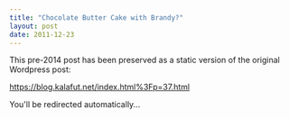 ```yaml
---
title: "Chocolate Butter Cake with Brandy?"
layout: post
date: 2011-12-23
---
```


This pre-2014 post has been preserved as a static version of the original Wordpress post:

https://blog.kalafut.net/index.html%3Fp=37.html

You'll be redirected automatically...

<head>
  <meta http-equiv="refresh" content="5;url=https://blog.kalafut.net/index.html%3Fp=37.html">
</head>


